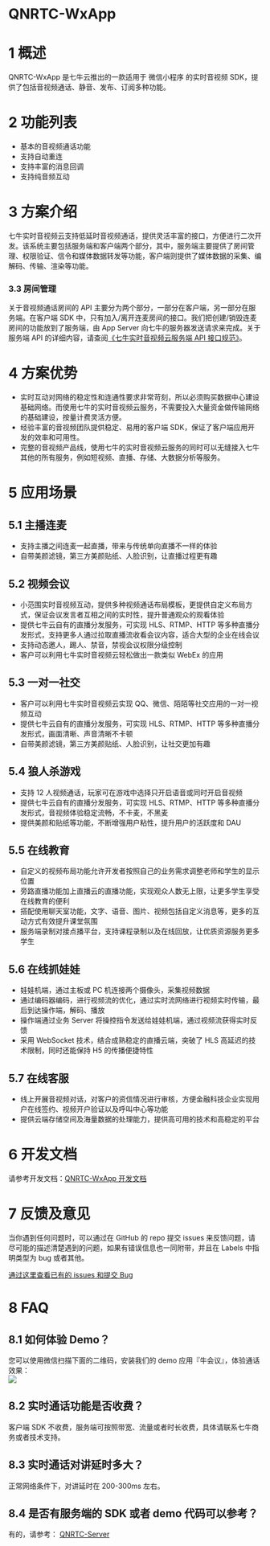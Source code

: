 # QNRTC-WxApp
# 1 概述

QNRTC-WxApp 是七牛云推出的一款适用于 微信小程序 的实时音视频 SDK，提供了包括音视频通话、静音、发布、订阅多种功能。

# 2 功能列表

- 基本的音视频通话功能
- 支持自动重连
- 支持丰富的消息回调
- 支持纯音频互动


# 3 方案介绍
七牛实时音视频云支持低延时音视频通话，提供灵活丰富的接口，方便进行二次开发。该系统主要包括服务端和客户端两个部分，其中，服务端主要提供了房间管理、权限验证、信令和媒体数据转发等功能，客户端则提供了媒体数据的采集、编解码、传输、渲染等功能。

### 3.3 房间管理
关于音视频通话房间的 API 主要分为两个部分，一部分在客户端，另一部分在服务端。在客户端 SDK 中，只有加入/离开连麦房间的接口。我们把创建/销毁连麦房间的功能放到了服务端，由 App Server 向七牛的服务器发送请求来完成。关于服务端 API 的详细内容，请查阅[《七牛实时音视频云服务端 API 接口规范》](https://doc.qnsdk.com/rtn/docs/server_overview)。

# 4 方案优势
- 实时互动对网络的稳定性和连通性要求非常苛刻，所以必须购买数据中心建设基础网络。而使用七牛的实时音视频云服务，不需要投入大量资金做传输网络的基础建设，按量计费灵活方便。
- 经验丰富的音视频团队提供稳定、易用的客户端 SDK，保证了客户端应用开发的效率和可用性。
- 完整的音视频产品线，使用七牛的实时音视频云服务的同时可以无缝接入七牛其他的所有服务，例如短视频、直播、存储、大数据分析等服务。

# 5 应用场景

## 5.1 主播连麦

- 支持主播之间连麦一起直播，带来与传统单向直播不一样的体验
- 自带美颜滤镜，第三方美颜贴纸、人脸识别，让直播过程更有趣

## 5.2 视频会议

- 小范围实时音视频互动，提供多种视频通话布局模板，更提供自定义布局方式，保证会议发言者互相之间的实时性，提升普通观众的观看体验
- 提供七牛云自有的直播分发服务，可实现 HLS、RTMP、HTTP 等多种直播分发形式，支持更多人通过拉取直播流收看会议内容，适合大型的企业在线会议
- 支持动态邀人，踢人、禁音，禁视会议权限分级控制
- 客户可以利用七牛实时音视频云轻松做出一款类似 WebEx 的应用

## 5.3 一对一社交

- 客户可以利用七牛实时音视频云实现 QQ、微信、陌陌等社交应用的一对一视频互动
- 提供七牛云自有的直播分发服务，可实现 HLS、RTMP、HTTP 等多种直播分发形式，画面清晰、声音清晰不卡顿
- 自带美颜滤镜，第三方美颜贴纸、人脸识别，让社交更加有趣

## 5.4 狼人杀游戏

- 支持 12 人视频通话，玩家可在游戏中选择只开启语音或同时开启音视频
- 提供七牛云自有的直播分发服务，可实现 HLS、RTMP、HTTP 等多种直播分发形式，音视频体验稳定流畅，不卡麦，不黑麦
- 提供美颜和贴纸等功能，不断增强用户粘性，提升用户的活跃度和 DAU

## 5.5 在线教育

- 自定义的视频布局功能允许开发者按照自己的业务需求调整老师和学生的显示位置
- 旁路直播功能加上直播云的直播功能，实现观众人数无上限，让更多学生享受在线教育的便利
- 搭配使用聊天室功能，文字、语音、图片、视频包括自定义消息等，更多的互动方式有效提升课堂氛围
- 服务端录制对接点播平台，支持课程录制以及在线回放，让优质资源服务更多学生

## 5.6 在线抓娃娃

- 娃娃机端，通过主板或 PC 机连接两个摄像头，采集视频数据
- 通过编码器编码，进行视频流的优化，通过实时流网络进行视频实时传输，最后到达操作端，解码、播放
- 操作端通过业务 Server 将操控指令发送给娃娃机端，通过视频流获得实时反馈
- 采用 WebSocket 技术，结合成熟稳定的直播云端，突破了 HLS 高延迟的技术限制，同时还能保持 H5 的传播便捷特性

## 5.7 在线客服

- 线上开展音视频对话，对客户的资信情况进行审核，方便金融科技企业实现用户在线签约、视频开户验证以及呼叫中心等功能
- 提供云端存储空间及海量数据的处理能力，提供高可用的技术和高稳定的平台

# 6 开发文档
请参考开发文档：[QNRTC-WxApp 开发文档](https://doc.qnsdk.com/rtn/wxapp)

# 7 反馈及意见

当你遇到任何问题时，可以通过在 GitHub 的 repo 提交 issues 来反馈问题，请尽可能的描述清楚遇到的问题，如果有错误信息也一同附带，并且在 Labels 中指明类型为 bug 或者其他。

[通过这里查看已有的 issues 和提交 Bug](https://github.com/pili-engineering/QNRTC-WxApp/issues)

# 8 FAQ

## 8.1 如何体验 Demo？

您可以使用微信扫描下面的二维码，安装我们的 demo 应用『牛会议』，体验通话效果：<br>
![](https://doc.qnsdk.com/rtn/wxapp/img/demo-qrcode.jpg)

## 8.2 实时通话功能是否收费？

客户端 SDK 不收费，服务端可按照带宽、流量或者时长收费，具体请联系七牛商务或者技术支持。

## 8.3 实时通话对讲延时多大？

正常网络条件下，对讲延时在 200-300ms 左右。

## 8.4 是否有服务端的 SDK 或者 demo 代码可以参考？

有的，请参考： [QNRTC-Server](https://doc.qnsdk.com/rtn/docs/server_sdk)
